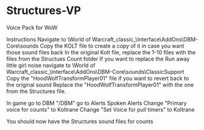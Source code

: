 # Structures-VP
Voice Pack for WoW


Instructions
Navigate to \World of Warcraft\_classic_\Interface\AddOns\DBM-Core\sounds
Copy the KOLT file to create a copy of it in case you want those sound files back
In the original Kolt file, replace the 1-10 files with the files from the Structues Count folder
If you want to replace the Run away little girl noise navigate to \World of Warcraft\_classic_\Interface\AddOns\DBM-Core\sounds\ClassicSupport
Copy the "HoodWolfTransformPlayer01" file if you want to revert back to the original sound
Replace the "HoodWolfTransformPlayer01" with the one from the Structures file. 


In game go to DBM "/DBM"
go to Alerts
Spoken Alerts
Change "Primary voice for counts" to Koltrane
Change "Set Voice for pull timers" to Koltrane

You should now have the Structures sound files for counts
